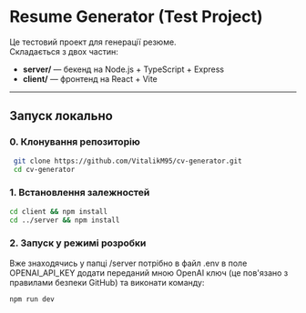 # Resume Generator (Test Project)

Це тестовий проект для генерації резюме.  
Складається з двох частин:

- **server/** — бекенд на Node.js + TypeScript + Express
- **client/** — фронтенд на React + Vite

---

## Запуск локально

### 0. Клонування репозиторію

```bash
 git clone https://github.com/VitalikM95/cv-generator.git
 cd cv-generator
```

### 1. Встановлення залежностей

```bash
cd client && npm install
cd ../server && npm install
```

### 2. Запуск у режимі розробки

Вже знаходячись у папці /server потрібно в файл .env в поле OPENAI_API_KEY додати переданий мною OpenAI ключ (це пов'язано з правилами безпеки GitHub) та виконати команду:

```bash
npm run dev
```
